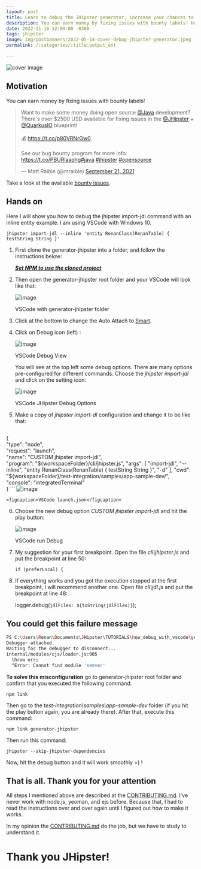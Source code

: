 ```yaml
---
layout: post
title: Learn to debug the JHipster generator, increase your chances to fix bounty issues
description: You can earn money by fixing issues with bounty labels! Here I will show you how to debug the jhipster import-jdl command with an inline entity example. I am using VSCode with Windows 10.
date: 2022-11-16 12:00:00 -0300
tags: jhipster
image: img/postbanners/2022-05-14-cover-debug-jhipster-generator.jpeg
permalink: /:categories/:title:output_ext

---
```


![cover image](https://renanfranca.github.io/img/postbanners/2022-05-14-cover-debug-jhipster-generator.jpeg)

## Motivation

You can earn money by fixing issues with bounty labels!

<blockquote class="twitter-tweet"><p lang="en" dir="ltr">Want to make some money doing open source <a href="https://twitter.com/java?ref_src=twsrc%5Etfw">@Java</a> development? There&#39;s over $2500 USD available for fixing issues in the <a href="https://twitter.com/jhipster?ref_src=twsrc%5Etfw">@JHipster</a> + <a href="https://twitter.com/QuarkusIO?ref_src=twsrc%5Etfw">@QuarkusIO</a> blueprint!<br><br>💰 <a href="https://t.co/p80VRNrGw0">https://t.co/p80VRNrGw0</a><br><br>See our bug bounty program for more info: <a href="https://t.co/PBURlaaqhg">https://t.co/PBURlaaqhg</a><a href="https://twitter.com/hashtag/java?src=hash&amp;ref_src=twsrc%5Etfw">#java</a> <a href="https://twitter.com/hashtag/jhipster?src=hash&amp;ref_src=twsrc%5Etfw">#jhipster</a> <a href="https://twitter.com/hashtag/opensource?src=hash&amp;ref_src=twsrc%5Etfw">#opensource</a></p>&mdash; Matt Raible (@mraible) <a href="https://twitter.com/mraible/status/1440286692049522690?ref_src=twsrc%5Etfw">September 21, 2021</a></blockquote> <script async src="https://platform.twitter.com/widgets.js" charset="utf-8"></script>

Take a look at the available [bounty issues](https://github.com/jhipster/generator-jhipster/issues?q=is%3Aissue+is%3Aopen+label%3A%22%24%24+bug-bounty+%24%24%22).

## Hands on

Here I will show you how to debug the jhipster import-jdl command with an inline entity example. I am using VSCode with Windows 10.

``` shell
jhipster import-jdl --inline 'entity RenanClass(RenanTable) { testString String }'
```

1. First clone the generator-jhipster into a folder, and follow the instructions below:

	[**_Set NPM to use the cloned project_**](https://github.com/jhipster/generator-jhipster/blob/master/CONTRIBUTING.md#set-npm-to-use-the-cloned-project)

2. Then open the generator-jhipster root folder and your VSCode will look like that:

	![image](https://renanfranca.github.io/img/debug-jhipster-generator/vscode-generator-folder.png)

	<figcaption>VSCode with generator-jhipster folder</figcaption>

3. Click at the bottom to change the Auto Attach to [Smart](https://code.visualstudio.com/docs/nodejs/nodejs-debugging#_auto-attach).

4. Click on Debug icon (left) :

	![image](https://renanfranca.github.io/img/debug-jhipster-generator/vscode-debug-view.png)

	<figcaption>VSCode Debug View</figcaption>

	You will see at the top left some debug options. There are many options pre-configured for different commands. Choose the _jhipster import-jdl_ and click on the setting icon:

	![image](https://renanfranca.github.io/img/debug-jhipster-generator/vscode-debug-options.png)

	<figcaption>VSCode JHipster Debug Options</figcaption>

5. Make a copy of _jhipster import-dl_ configuration and change it to be like that:

	```json
{  
            "type": "node",  
            "request": "launch",  
            "name": "CUSTOM jhipster import-jdl",  
            "program": "${workspaceFolder}/cli/jhipster.js",  
            "args": [  
                "import-jdl",  
                "--inline",  
                "entity RenanClass(RenanTable) { testString String }",  
                "-d"  
            ],  
            "cwd": "${workspaceFolder}/test-integration/samples/app-sample-dev/",  
            "console": "integratedTerminal"  
        }
	```
	![image](https://renanfranca.github.io/img/debug-jhipster-generator/vscode-launch-json.png)

	<figcaption>VSCode launch.json</figcaption>

6. Choose the new debug option _CUSTOM jhipster import-jdl_ and hit the play button:

	![image](https://renanfranca.github.io/img/debug-jhipster-generator/vscode-run-debug.png)

	<figcaption>VSCode run Debug</figcaption>

7. My suggestion for your first breakpoint. Open the file _cli\jhipster.js_ and put the breakpoint at line 50:

	`if (preferLocal) {`

8. If everything works and you got the execution stopped at the first breakpoint, I will recommend another one. Open file _cli\jdl.js_ and put the breakpoint at line 48:

	logger.debug(`jdlFiles: ${toString(jdlFiles)}`);

## You could get this failure message

```bash
PS C:\Users\Renan\Documents\JHipster\TUTORIALS\how_debug_with_vscode\generator-jhipster\test-integration\samples\app-sample-dev>  ${env:NODE_OPTIONS}='--require "c:/Users/Renan/AppData/Local/Programs/Microsoft VS Code Insiders/resources/app/extensions/ms-vscode.js-debug/src/bootloader.bundle.js" --inspect-publish-uid=http'; ${env:VSCODE_INSPECTOR_OPTIONS}='{"inspectorIpc":"\\\\.\\pipe\\node-cdp.10508-2.sock","deferredMode":false,"waitForDebugger":"","execPath":"C:\\Program Files\\nodejs\\node.exe","onlyEntrypoint":false,"autoAttachMode":"always","fileCallback":"C:\\Users\\Renan\\AppData\\Local\\Temp\\node-debug-callback-f76952482a888dfe"}'; & 'C:\Program Files\nodejs\node.exe' '.\..\..\..\cli\jhipster.js' 'import-jdl' '--inline' 'entity RenanClass(RenanTable) { testString String }' '-d'  
Debugger attached.  
Waiting for the debugger to disconnect...  
internal/modules/cjs/loader.js:905  
  throw err;  
  ^Error: Cannot find module 'semver'
```

**To solve this misconfiguration** go to generator-jhipster root folder and confirm that you executed the following command:

`npm link`

Then go to the _test-integration\samples\app-sample-dev_ folder (if you hit the play button again, you are already there). After that, execute this command:

`npm link generator-jhipster`

Then run this command:

`jhipster --skip-jhipster-dependencies`

Now, hit the debug button and it will work smoothly =) !

## That is all. Thank you for your attention

All steps I mentioned above are described at the [CONTRIBUTING.md](https://github.com/jhipster/generator-jhipster/blob/master/CONTRIBUTING.md#use-a-debugger). I’ve never work with node.js, yeoman, and ejs before. Because that, I had to read the instructions over and over again until I figured out how to make it works.

In my opinion the [CONTRIBUTING.md](https://github.com/jhipster/generator-jhipster/blob/master/CONTRIBUTING.md#use-a-debugger) do the job, but we have to study to understand it.

# Thank you JHipster!
